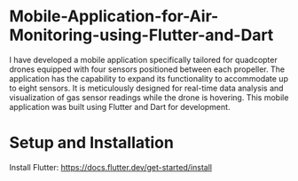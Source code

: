 # Mobile-Application-for-Air-Monitoring-using-Flutter-and-Dart
I have developed a mobile application specifically tailored for quadcopter drones equipped with four sensors positioned between each propeller. The application has the capability to expand its functionality to accommodate up to eight sensors. It is meticulously designed for real-time data analysis and visualization of gas sensor readings while the drone is hovering. This mobile application was built using Flutter and Dart for development.

# Setup and Installation
Install Flutter: https://docs.flutter.dev/get-started/install



